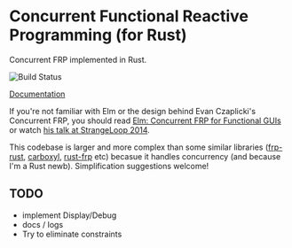# Concurrent Functional Reactive Programming (for Rust)

Concurrent FRP implemented in Rust.

![Build Status](https://travis-ci.org/kerinin/cfrp-rs.svg)

[Documentation](http://kerinin.github.io/cfrp-rs/cfrp)


If you're not familiar with Elm or the design behind Evan Czaplicki's 
Concurrent FRP, you should read [Elm: Concurrent FRP for Functional
GUIs](http://elm-lang.org/papers/concurrent-frp.pdf) or watch [his talk at
StrangeLoop 2014](https://www.youtube.com/watch?v=Agu6jipKfYw).

This codebase is larger and more complex than some similar libraries
([frp-rust](https://github.com/tiffany352/frp-rust),
[carboxyl](https://github.com/aepsil0n/carboxyl),
[rust-frp](https://github.com/glaebhoerl/rust-frp) etc) becasue it handles
concurrency (and because I'm a Rust newb).  Simplification suggestions welcome!


## TODO

* implement Display/Debug
* docs / logs
* Try to eliminate constraints
